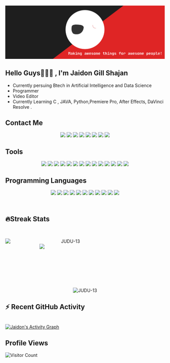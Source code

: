 [![JUDU](bla.svg)](https://github.com/JUDU-13)

## Hello Guys🥳👨‍💻 , I'm Jaidon Gill Shajan
* Currently persuing Btech in Artificial Intelligence and Data Science
* Programmer 
* Video Editor
* Currently Learning C , JAVA, Python,Premiere Pro, After Effects, DaVinci Resolve .
## Contact Me
<p align="center">
<a href="http://instagram.com/_judu_13"><img src="https://img.icons8.com/bubbles/60/000000/instagram-new--v2.png"/></a>
<a href="https://www.facebook.com/JRJ013"><img src="https://img.icons8.com/bubbles/60/000000/facebook-new--v2.png"/></a>
<a href="https://twitter.com/_judu_13"><img src="https://img.icons8.com/bubbles/60/null/twitter-circled.png"/></a>
<a href="https://www.linkedin.com/in/jaidon-gill-shajan-7360791a8"><img src="https://img.icons8.com/bubbles/60/000000/linkedin--v2.png"/></a>
<a href="https://www.snapchat.com/add/judu_13?share_id=zmwOVsIBiCA&locale=en-IN"><img src="https://img.icons8.com/bubbles/60/000000/snapchat--v2.png"/></a>
<a href="https://www.reddit.com/u/JUDU_13?utm_medium=android_app&utm_source=share"><img src="https://img.icons8.com/bubbles/60/000000/reddit--v2.png"/></a>
<a href="https://wa.me/+919074802552"><img src="https://img.icons8.com/bubbles/60/000000/whatsapp.png"/></a>
<a href="https://www.discordapp.com/users/JAIDON-GILL-SHAJAN#2817"><img src="https://img.icons8.com/bubbles/60/000000/discord.png"/></a>
</p>

## Tools
<p align="center">
<img src="https://img.icons8.com/color/60/000000/visual-studio-code-2019.png"/>
<img src="https://img.icons8.com/color/60/000000/adobe-premiere-pro--v1.png"/>
<img src="https://img.icons8.com/color/60/000000/adobe-after-effects--v1.png"/>
<img src="https://img.icons8.com/color/60/000000/davinci-resolve--v1.png"/>
<img src="https://img.icons8.com/ios-filled/60/000000/obs-studio.png"/>
<img src="https://img.icons8.com/color/60/000000/audacity.png"/>
<img src="https://img.icons8.com/ios-filled/60/000000/unity.png"/>
<img src="https://img.icons8.com/fluency/60/null/jupyter.png"/>
<img src="https://img.icons8.com/fluency/60/null/matlab.png"/>
<img src="https://img.icons8.com/color/60/null/figma--v1.png"/>
<img src="https://img.icons8.com/color/60/null/blender-3d.png"/>
<img src="https://img.icons8.com/color/60/null/pycharm.png"/>
<img src="https://img.icons8.com/fluency/60/null/anaconda--v2.png"/>	
<img src="https://img.icons8.com/color/60/null/linux--v1.png"/>	
</p>


## Programming Languages
<p align="center">
<img src="https://img.icons8.com/color/60/000000/html-5--v1.png"/>
<img src="https://img.icons8.com/color/60/000000/java-coffee-cup-logo--v2.png"/>
<img src="https://img.icons8.com/color/60/000000/python--v2.png"/>
<img src="https://img.icons8.com/color/60/000000/c-programming.png"/>
<img src="https://img.icons8.com/plasticine/60/000000/microsoft-visual-basic-6.png"/>
<img src="https://img.icons8.com/color/60/000000/kotlin.png"/>
<img src="https://img.icons8.com/color/60/null/tensorflow.png"/>
<img src="https://img.icons8.com/color/60/null/xml.png"/>
<img src="https://img.icons8.com/fluency/60/null/r-project.png"/>
<img src="https://img.icons8.com/color/60/null/c-sharp-logo-2.png"/>	
<img src="https://img.icons8.com/officel/60/null/xaml.png"/>
</p>
<br/>

## 🔥Streak Stats

<br>
<p align=center>
  <div align=center>
    <img align="left" width=396 src="https://github-readme-streak-stats.herokuapp.com/?user=JUDU-13&theme=react&hide_border=true&bg_color=0D1117" alt="JUDU-13" />
    <img align="right" width=396 src="https://github-readme-stats.vercel.app/api?username=JUDU-13&show_icons=true&count_private=true&theme=react&border_color=61dafb&hide_border=true&count_private=true&show_icons=false" />
  </div>
  <br><br><br><br><br><br><br><br><br>
  <div align=center>
    <img align="center" src="https://github-readme-stats.vercel.app/api/top-langs?username=JUDU-13&show_icons=true&count_private=true&langs_count=10&hide=ruby&locale=en&layout=compact&hide_border=true&theme=react" alt="JUDU-13" />
	</div>
	</p>

## ⚡ Recent GitHub Activity
  <br/>
   <a href="https://github.com/JUDU-13"><img alt="Jaidon's Activity Graph" src="https://activity-graph.herokuapp.com/graph?username=JUDU-13&custom_title=Jaidon Gill%20Shajan's%20Contribution%20Graph&theme=react-dark" /></a>
  <br/>


## Profile Views
![Visitor Count](https://profile-counter.glitch.me/{JUDU-13}/count.svg)








